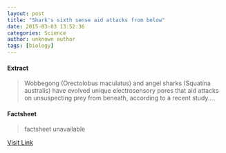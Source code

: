 ```yaml
---
layout: post
title: "Shark's sixth sense aid attacks from below"
date: 2015-03-03 13:52:36
categories: Science
author: unknown author
tags: [biology]
---
```



#### Extract
>Wobbegong (Orectolobus maculatus) and angel sharks (Squatina australis) have evolved unique electrosensory pores that aid attacks on unsuspecting prey from beneath, according to a recent study....

#### Factsheet
>factsheet unavailable

[Visit Link](http://phys.org/news344595134.html)


